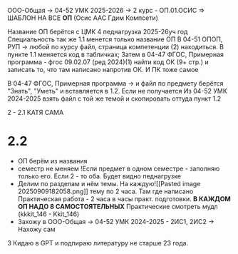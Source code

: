 ООО-Общая  -> 04-52 УМК 2025-2026 -> 2 курс - ОП.01.ОСИС => ШАБЛОН НА ВСЕ **ОП** (Осис ААС Гдим Компсети)

Название ОП берётся с ЦМК 4 педнагрузка 2025-26уч год
Специальность так же
1.1 менется только название ОП
В 04-51 ОПОП, РУП -> любой по курсу файл, страница компетенции (2) находиться. В пункте 1.1 меняется код в табличках; 
Затем в 04-47 ФГОС, Примерная программа - фгос 09.02.07 (ред 2024)(1) найти код ОК (9+ стр.) и записать то, что там написано напротив ОК. И ПК тоже самое


В 04-47 ФГОС, Примерная программа -> и файл по предмету берётся "Знать", "Уметь" и вставляется в 1.2. Если не получается Из 04-52 УМК 2024-2025 взять файл с той же темой и скопировать оттуда пункт 1.2


2 - 2.1
КАТЯ САМА 

# 2.2
- ОП берём из названия
- семестр не меняем !Если предмет в одном семестре - заполняю только его. Если 2 - то оба. Будет видно  педнагрузке
- Делим по разделам и  нём темы. На каждую![[Pasted image 20250909182058.png]] тему по 2 часа. Там где написано Практическая работа - 2 часа в часы практ. подготовки. 
**В КАЖДОМ ОП НАДО 8 САМОСТОЯТЕЛЬНЫХ** Практические смотреть  мудл (kkkit_146 - Kkit_146)
- Захожу в ООО-Общая -> 04-52 УМК 2024-2025 - 2ИС1, 2ИС2 -> Нахожу сам

3 
Кидаю в GPT и подпираю литературу не старше 23 года.

